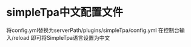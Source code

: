 # simpleTpa中文配置文件
将config.yml替换为serverPath/plugins/simpleTpa/config.yml
在控制台输入/reload
即可将SimpleTpa语言设置为中文
